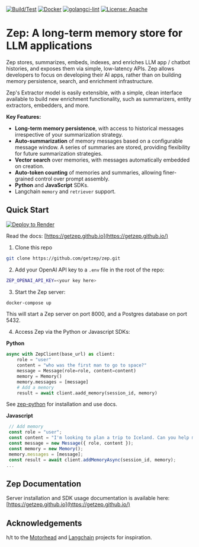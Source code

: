 [![Build/Test](https://github.com/getzep/zep/actions/workflows/build-test.yml/badge.svg)](https://github.com/getzep/zep/actions/workflows/build-test.yml) [![Docker](https://github.com/getzep/zep/actions/workflows/docker-publish.yml/badge.svg)](https://github.com/getzep/zep/actions/workflows/docker-publish.yml) [![golangci-lint](https://github.com/getzep/zep/actions/workflows/golangci-lint.yml/badge.svg)](https://github.com/getzep/zep/actions/workflows/golangci-lint.yml)
[![License: Apache](https://img.shields.io/badge/License-Apache-blue.svg)](https://img.shields.io/github/license/getzep/zep)

# Zep: A long-term memory store for LLM applications
Zep stores, summarizes, embeds, indexes, and enriches LLM app / chatbot histories, and exposes them via simple, low-latency APIs. Zep allows developers to focus on developing their AI apps, rather than on building memory persistence, search, and enrichment infrastructure.

Zep's Extractor model is easily extensible, with a simple, clean interface available to build new enrichment functionality, such as summarizers, entity extractors, embedders, and more.

**Key Features:**
- **Long-term memory persistence**, with access to historical messages irrespective of your summarization strategy.
- **Auto-summarization** of memory messages based on a configurable message window. A series of summaries are stored, providing flexibility for future summarization strategies.
- **Vector search** over memories, with messages automatically embedded on creation. 
- **Auto-token counting** of memories and summaries, allowing finer-grained control over prompt assembly.
- **Python** and **JavaScript** SDKs.
- Langchain `memory` and `retriever` support.

## Quick Start

[![Deploy to Render](https://render.com/images/deploy-to-render-button.svg)](https://render.com/deploy?repo=https://github.com/getzep/zep)

Read the docs: [https://getzep.github.io](https://getzep.github.io/)

1. Clone this repo
```bash
git clone https://github.com/getzep/zep.git
```
2. Add your OpenAI API key to a `.env` file in the root of the repo:
```bash
ZEP_OPENAI_API_KEY=<your key here>
```
3. Start the Zep server:
```bash
docker-compose up
```
This will start a Zep server on port 8000, and a Postgres database on port 5432.

4. Access Zep via the Python or Javascript SDKs:

**Python**
```python
async with ZepClient(base_url) as client:
    role = "user"
    content = "who was the first man to go to space?"
    message = Message(role=role, content=content)
    memory = Memory()
    memory.messages = [message]
    # Add a memory
    result = await client.aadd_memory(session_id, memory)
```
See [zep-python](https://github.com/getzep/zep-python) for installation and use docs.

**Javascript**
```Javascript
 // Add memory
 const role = "user";
 const content = "I'm looking to plan a trip to Iceland. Can you help me?"
 const message = new Message({ role, content });
 const memory = new Memory();
 memory.messages = [message];
 const result = await client.addMemoryAsync(session_id, memory);
...
```

## Zep Documentation
Server installation and SDK usage documentation is available here: [https://getzep.github.io](https://getzep.github.io/)

## Acknowledgements
h/t to the [Motorhead](https://github.com/getmetal/motorhead) and [Langchain](https://github.com/hwchase17/langchain) projects for inspiration.
